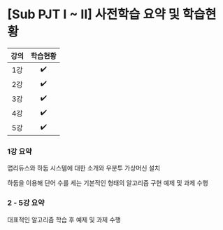 # [Sub PJT I ~ II] 사전학습 요약 및 학습현황

| 강의 | 학습현황 |
| :--: | :------: |
| 1강  |    ✔️     |
| 2강  |    ✔️     |
| 3강  |    ✔️     |
| 4강  |    ✔️     |
| 5강  |    ✔️     |



### 1강 요약

맵리듀스와 하둡 시스템에 대한 소개와 우분투 가상머신 설치

하둡을 이용해 단어 수를 세는 기본적인 형태의 알고리즘 구현 예제 및 과제 수행



### 2 - 5강 요약

대표적인 알고리즘 학습 후 예제 및 과제 수행
